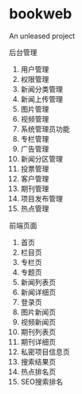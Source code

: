 bookweb
=======

An unleased project

后台管理
1. 用户管理
2. 权限管理
3. 新闻分类管理
4. 新闻上传管理
5. 图片管理
6. 视频管理
7. 系统管理员功能
8. 专栏管理
9. 广告管理
10. 新闻分区管理
11. 投票管理
12. 客户管理
13. 期刊管理
14. 项目发布管理
15. 热点管理


前端页面
1. 首页
2. 栏目页
3. 专栏页
4. 专题页
5. 新闻列表页
6. 新闻详细页
7. 登录页
8. 图片新闻页
9. 视频新闻页
10. 期刊列表页
11. 期刊详细页
12. 私密项目信息页
13. 搜索结果页
14. 热点排名页
13. SEO搜索排名
